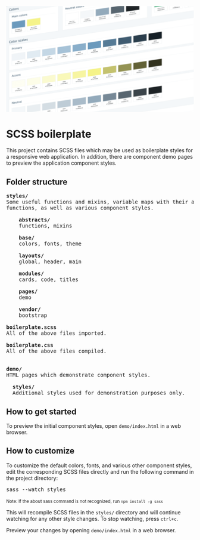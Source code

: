 <img src="images/screenshots/scss-boilerplate-1600.png" alt="" style="margin: 0 auto; max-width: 100%;" />


# SCSS boilerplate

This project contains SCSS files which may be used as boilerplate styles
for a responsive web application. In addition, there are component demo
pages to preview the application component styles.


## Folder structure

<pre>
<strong>styles/</strong>
Some useful functions and mixins, variable maps with their accessor
functions, as well as various component styles.

    <strong>abstracts/</strong>
    functions, mixins

    <strong>base/</strong>
    colors, fonts, theme

    <strong>layouts/</strong>
    global, header, main

    <strong>modules/</strong>
    cards, code, titles

    <strong>pages/</strong>
    demo

    <strong>vendor/</strong>
    bootstrap
    
<strong>boilerplate.scss</strong>
All of the above files imported.

<strong>boilerplate.css</strong>
All of the above files compiled.


<strong>demo/</strong>
HTML pages which demonstrate component styles.

  <strong>styles/</strong>
  Additional styles used for demonstration purposes only.
</pre>


## How to get started

To preview the initial component styles, open
<code>demo/index.html</code> in a web browser.


## How to customize

To customize the default colors, fonts, and various other component
styles, edit the corresponding SCSS files directly and run the following
command in the project directory:

<pre>
sass --watch styles
</pre>

<small>Note: If the about sass command is not recognized, run
<code>npm install -g sass</code></small>

This will recompile SCSS files in the <code>styles/</code> directory and
will continue watching for any other style changes. To stop watching,
press <code>ctrl+c</code>.

Preview your changes by opening <code>demo/index.html</code> in a web
browser.
